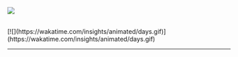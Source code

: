 <!-- [![](https://github-readme-stats.vercel.app/api?username=faeztgh&theme=midnight-purple&show_icons=true&show_owner=true&count_private=true)](https://github.com/faeztgh/) -->

[![](https://github-readme-stats.vercel.app/api/wakatime?username=faez&layout=compact&theme=midnight-purple&show_icons=true&hide_title=true&langs_count=14)](https://github.com/faeztgh/)

<br/>
[![](https://wakatime.com/insights/animated/days.gif)](https://wakatime.com/insights/animated/days.gif)
<!-- [![Top Langs](https://github-readme-stats.vercel.app/api/top-langs/?username=faeztgh&theme=midnight-purple&show_icons=true&layout=compact&show_owner=true&count_private=true)](https://github.com/faeztgh/) -->

<br/>

<hr/>

<!-- [![](https://visitcount.itsvg.in/api?id=faeztgh&label=Profile%20Views&icon=3&pretty=true)](https://github.com/faeztgh/) -->




